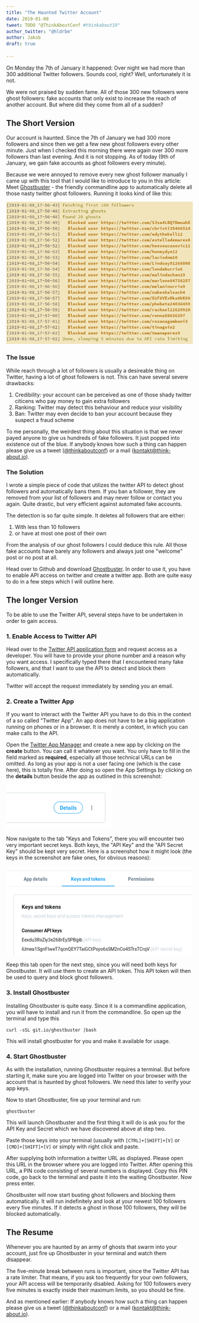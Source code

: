 ```yaml
---
title: "The Haunted Twitter Account"
date: 2019-01-08
tweet: TODO "@ThinkAboutConf #thinkabout19"
author_twitter: "@hldrbm"
author: Jakob
draft: true

---
```


On Monday the 7th of January it happened: Over night we had more than 300
additional Twitter followers. Sounds cool, right? Well, unfortunately it is not. 

We were not praised by sudden fame. All of those 300 new followers were ghost
followers: fake accounts that only exist to increase the reach of another
account. But where did they come from all of a sudden?

## The Short Version

Our account is haunted. Since the 7th of January we had 300 more followers and
since then we get a few new ghost followers every other minute. Just when I
checked this morning there were again over 300 more followers than last
evening. And it is not stopping. As of today (9th of January, we gain fake
accounts as ghost followers every minute).

Because we were annoyed to remove every new ghost follower manually I came up
with this tool that I would like to introduce to you in this article: Meet
[Ghostbuster](https://github.com/hrx-events/ghostbuster) - the friendly
commandline app to automatically delete all those nasty twitter ghost
followers. Running it looks kind of like this:

![A screenshot of a terminal running ghostbuster](/assets/images/blog/twitter-ghosts/terminal.png)

### The Issue

While reach through a lot of followers is usually a desireable thing on
Twitter, having a lot of ghost followers is not. This can have several severe
drawbacks:

1. Credibility: your account can be perceived as one of those shady twitter
citicens who pay money to gain extra followers
2. Ranking: Twitter may detect this behaviour and reduce your visibility
3. Ban: Twitter may even decide to ban your account because they suspect a fraud
scheme

To me personally, the weirdest thing about this situation is that we never
payed anyone to give us hundreds of fake followers. It just popped into
existence out of the blue. If anybody knows how such a thing can happen please
give us a tweet ([@thinkaboutconf](https://twitter.com/thinkaboutconf)) or a
mail ([kontakt@think-about.io](mailto:kontakt@think-about.io)).

### The Solution

I wrote a simple piece of code that utilizes the twitter API to detect ghost
followers and automatically bans them. If you ban a follower, they are removed
from your list of followers and may never follow or contact you again. Quite
drastic, but very efficient against automated fake accounts.

The detection is so far quite simple. It deletes all followers that are either:

1. With less than 10 followers
2. or have at most one post of their own

From the analysis of our ghost followers I could deduce this rule. All those
fake accounts have barely any followers and always just one "welcome" post or
no post at all.

Head over to Github and download
[Ghostbuster](https://github.com/hrx-events/ghostbuster). In order to use it,
you have to enable API access on twitter and create a twitter app. Both are
quite easy to do in a few steps which I will outline here.

## The longer Version

To be able to use the Twitter API, several steps have to be undertaken in order
to gain access.

### 1. Enable Access to Twitter API

Head over to the [Twitter API application
form](https://developer.twitter.com/en/apply) and request access as a
developer. You will have to provide your phone number and a reason why you want
access. I specifically typed there that I encountered many fake followers, and that
I want to use the API to detect and block them automatically.

Twitter will accept the request immediately by sending you an email.

### 2. Create a Twitter App

If you want to interact with the Twitter API you have to do this in the
context of a so called "Twitter App". An app does not have to be a big
application running on phones or in a browser. It is merely a context, in which
you can make calls to the API.

Open the [Twitter App Manager](https://developer.twitter.com/en/apps) and
create a new app by clicking on the **create** button. You can call it whatever
you want. You only have to fill in the field marked as **required**, especially
all those technical URLs can be omitted. As long as your app is not a user
facing one (which is the case here), this is totally fine. After doing so open
the App Settings by clicking on the **details** button beside the app as
outlined in this screenshot:

![A screenshot of the button to create a twitter app](/assets/images/blog/twitter-ghosts/twitter-app-details.png)

Now navigate to the tab "Keys and Tokens", there you will encounter two very
important secret keys. Both keys, the "API Key" and the "API Secret Key" should
be kept very secret. Here is a screenshot how it might look (the keys in the
screenshot are fake ones, for obvious reasons):

![A screenshot of the twitter app secret keys](/assets/images/blog/twitter-ghosts/twitter-app-keys.png)

Keep this tab open for the next step, since you will need both keys for
Ghostbuster. It will use them to create an API token. This API token will then
be used to query and block ghost followers.

### 3. Install Ghostbuster

Installing Ghostbuster is quite easy. Since it is a commandline application,
you will have to install and run it from the commandline. So open up the
terminal and type this

```
curl -sSL git.io/ghostbuster |bash
```

This will install ghostbuster for you and make it available for usage.

### 4. Start Ghostbuster

As with the installation, running Ghostbuster requires a terminal. But before
starting it, make sure you are logged into Twitter on your browser with the
account that is haunted by ghost followers. We need this later to verify your
app keys.

Now to start Ghostbuster, fire up your terminal and run:

```
ghostbuster
```

This will launch Ghostbuster and the first thing it will do is ask you for the
API Key and Secret which we have discovered above at step two.

Paste those keys into your terminal (usually with `[CTRL]+[SHIFT]+[V]` or
`[CMD]+[SHIFT]+[V]` or simply with right click and paste.

After supplying both information a twitter URL as displayed. Please open this
URL in the browser where you are logged into Twitter. After opening this URL, a
PIN code consisting of several numbers is displayed. Copy this PIN code, go
back to the terminal and paste it into the waiting Ghostbuster. Now press
enter.

Ghostbuster will now start busting ghost followers and blocking them
automatically. It will run indefinitely and look at your newest 100 followers
every five minutes. If it detects a ghost in those 100 followers, they will be blocked automatically.

## The Resume

Whenever you are haunted by an army of ghosts that swarm into your account,
just fire up Ghostbuster in your terminal and watch them disappear.

The five-minute break between runs is important, since the Twitter API has a
rate limiter. That means, if you ask too frequently for your own followers,
your API access will be temporarily disabled. Asking for 100 followers every
five minutes is exactly inside their maximum limits, so you should be fine.

And as mentioned earlier: If anybody knows how such a thing can happen please
give us a tweet ([@thinkaboutconf](https://twitter.com/thinkaboutconf)) or a
mail ([kontakt@think-about.io](mailto:kontakt@think-about.io)).
